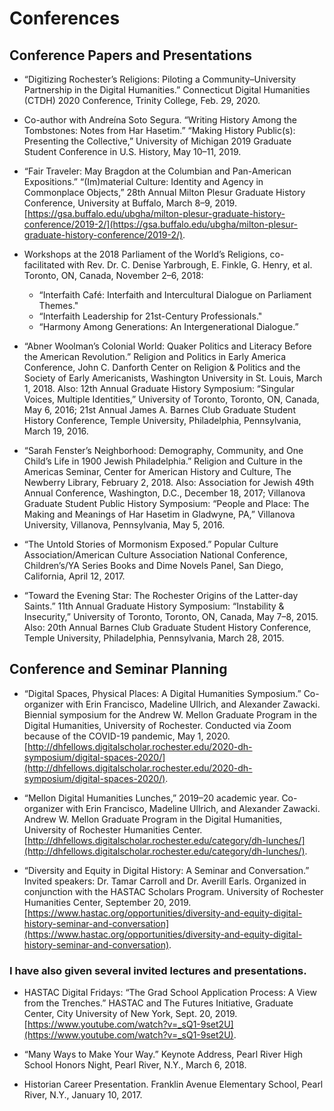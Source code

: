 # Conferences #

## Conference Papers and Presentations ##
* “Digitizing Rochester’s Religions: Piloting a Community–University Partnership in the Digital Humanities.” Connecticut Digital Humanities (CTDH) 2020 Conference, Trinity College, Feb. 29, 2020.

* Co-author with Andreína Soto Segura. “Writing History Among the Tombstones: Notes from Har Hasetim.” “Making History Public(s): Presenting the Collective,” University of Michigan 2019 Graduate Student Conference in U.S. History, May 10–11, 2019. 

* “Fair Traveler: May Bragdon at the Columbian and Pan-American Expositions.” “(Im)material Culture: Identity and Agency in Commonplace Objects,” 28th Annual Milton Plesur Graduate History Conference, University at Buffalo, March 8–9, 2019. [https://gsa.buffalo.edu/ubgha/milton-plesur-graduate-history-conference/2019-2/](https://gsa.buffalo.edu/ubgha/milton-plesur-graduate-history-conference/2019-2/).

* Workshops at the 2018 Parliament of the World’s Religions, co-facilitated with Rev. Dr. C. Denise Yarbrough, E. Finkle, G. Henry, et al. Toronto, ON, Canada, November 2–6, 2018: 
    * “Interfaith Café: Interfaith and Intercultural Dialogue on Parliament Themes."
    * “Interfaith Leadership for 21st-Century Professionals." 
    * “Harmony Among Generations: An Intergenerational Dialogue.” 

* “Abner Woolman’s Colonial World: Quaker Politics and Literacy Before the American Revolution.” Religion and Politics in Early America Conference, John C. Danforth Center on Religion & Politics and the Society of Early Americanists, Washington University in St. Louis, March 1, 2018. Also: 12th Annual Graduate History Symposium: “Singular Voices, Multiple Identities,” University of Toronto, Toronto, ON, Canada, May 6, 2016; 21st Annual James A. Barnes Club Graduate Student History Conference, Temple University, Philadelphia, Pennsylvania, March 19, 2016. 

* “Sarah Fenster’s Neighborhood: Demography, Community, and One Child’s Life in 1900 Jewish Philadelphia.” Religion and Culture in the Americas Seminar, Center for American History and Culture, The Newberry Library, February 2, 2018. Also: Association for Jewish 49th Annual Conference, Washington, D.C., December 18, 2017; Villanova Graduate Student Public History Symposium: “People and Place: The Making and Meanings of Har Hasetim in Gladwyne, PA,” Villanova University, Villanova, Pennsylvania, May 5, 2016. 

* “The Untold Stories of Mormonism Exposed.” Popular Culture Association/American Culture Association National Conference, Children’s/YA Series Books and Dime Novels Panel, San Diego, California, April 12, 2017. 

* “Toward the Evening Star: The Rochester Origins of the Latter-day Saints.” 11th Annual Graduate History Symposium: “Instability & Insecurity,” University of Toronto, Toronto, ON, Canada, May 7–8, 2015. Also: 20th Annual Barnes Club Graduate Student History Conference, Temple University, Philadelphia, Pennsylvania, March 28, 2015.

## Conference and Seminar Planning ##
* “Digital Spaces, Physical Places: A Digital Humanities Symposium.” Co-organizer with Erin Francisco, Madeline Ullrich, and Alexander Zawacki. Biennial symposium for the Andrew W. Mellon Graduate Program in the Digital Humanities, University of Rochester. Conducted via Zoom because of the COVID-19 pandemic, May 1, 2020. [http://dhfellows.digitalscholar.rochester.edu/2020-dh-symposium/digital-spaces-2020/](http://dhfellows.digitalscholar.rochester.edu/2020-dh-symposium/digital-spaces-2020/).

* “Mellon Digital Humanities Lunches,” 2019–20 academic year. Co-organizer with Erin Francisco, Madeline Ullrich, and Alexander Zawacki. Andrew W. Mellon Graduate Program in the Digital Humanities, University of Rochester Humanities Center. [http://dhfellows.digitalscholar.rochester.edu/category/dh-lunches/](http://dhfellows.digitalscholar.rochester.edu/category/dh-lunches/).

* “Diversity and Equity in Digital History: A Seminar and Conversation.” Invited speakers: Dr. Tamar Carroll and Dr. Averill Earls. Organized in conjunction with the HASTAC Scholars Program. University of Rochester Humanities Center, September 20, 2019. [https://www.hastac.org/opportunities/diversity-and-equity-digital-history-seminar-and-conversation](https://www.hastac.org/opportunities/diversity-and-equity-digital-history-seminar-and-conversation).

### I have also given several invited lectures and presentations. ###
* HASTAC Digital Fridays: “The Grad School Application Process: A View from the Trenches.” HASTAC and The Futures Initiative, Graduate Center, City University of New York, Sept. 20, 2019. [https://www.youtube.com/watch?v=_sQ1-9set2U](https://www.youtube.com/watch?v=_sQ1-9set2U).

* “Many Ways to Make Your Way.” Keynote Address, Pearl River High School Honors Night, Pearl River, N.Y., March 6, 2018. 

* Historian Career Presentation. Franklin Avenue Elementary School, Pearl River, N.Y., January 10, 2017. 
